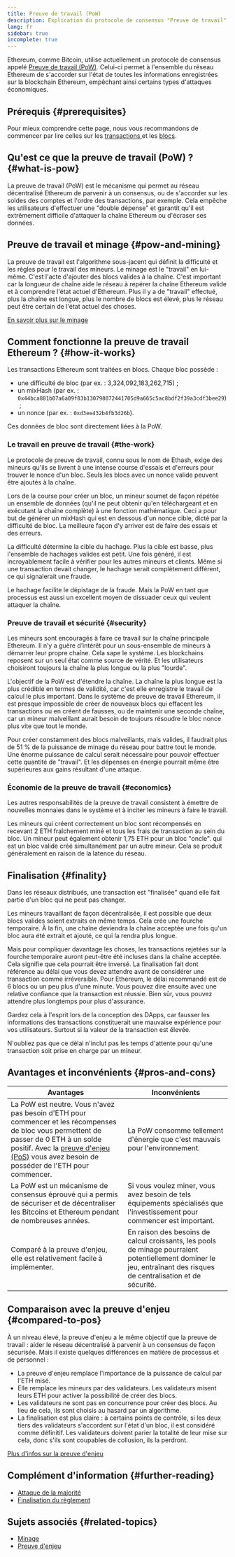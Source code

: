 ```yaml
---
title: Preuve de travail (PoW)
description: Explication du protocole de consensus "Preuve de travail" et de son rôle dans Ethereum.
lang: fr
sidebar: true
incomplete: true
---
```


Ethereum, comme Bitcoin, utilise actuellement un protocole de consensus appelé [Preuve de travail (PoW)](https://en.wikipedia.org/wiki/Proof_of_work). Celui-ci permet à l'ensemble du réseau Ethereum de s'accorder sur l'état de toutes les informations enregistrées sur la blockchain Ethereum, empêchant ainsi certains types d'attaques économiques.

## Prérequis {#prerequisites}

Pour mieux comprendre cette page, nous vous recommandons de commencer par lire celles sur les [transactions ](/en/developers/docs/transactions/) et les [blocs](/en/developers/docs/blocks/).

## Qu'est ce que la preuve de travail (PoW) ? {#what-is-pow}

La preuve de travail (PoW) est le mécanisme qui permet au réseau décentralisé Ethereum de parvenir à un consensus, ou de s'accorder sur les soldes des comptes et l'ordre des transactions, par exemple. Cela empêche les utilisateurs d'effectuer une "double dépense" et garantit qu'il est extrêmement difficile d'attaquer la chaîne Ethereum ou d'écraser ses données.

## Preuve de travail et minage {#pow-and-mining}

La preuve de travail est l'algorithme sous-jacent qui définit la difficulté et les règles pour le travail des mineurs. Le minage est le "travail" en lui-même. C'est l'acte d'ajouter des blocs valides à la chaîne. C'est important car la longueur de chaîne aide le réseau à repérer la chaîne Ethereum valide et à comprendre l'état actuel d'Ethereum. Plus il y a de "travail" effectué, plus la chaîne est longue, plus le nombre de blocs est élevé, plus le réseau peut être certain de l'état actuel des choses.

[En savoir plus sur le minage](/developers/docs/consensus-mechanisms/pow/mining/)

## Comment fonctionne la preuve de travail Ethereum ? {#how-it-works}

Les transactions Ethereum sont traitées en blocs. Chaque bloc possède :

- une difficulté de bloc (par ex. : 3,324,092,183,262,715) ;
- un mixHash (par ex. : `0x44bca881b07a6a09f83b130798072441705d9a665c5ac8bdf2f39a3cdf3bee29`) ;
- un nonce (par ex. : `0xd3ee432b4fb3d26b`).

Ces données de bloc sont directement liées à la PoW.

### Le travail en preuve de travail {#the-work}

Le protocole de preuve de travail, connu sous le nom de Ethash, exige des mineurs qu'ils se livrent à une intense course d'essais et d'erreurs pour trouver le nonce d'un bloc. Seuls les blocs avec un nonce valide peuvent être ajoutés à la chaîne.

Lors de la course pour créer un bloc, un mineur soumet de façon répétée un ensemble de données (qu'il ne peut obtenir qu'en téléchargeant et en exécutant la chaîne complète) à une fonction mathématique. Ceci a pour but de générer un mixHash qui est en dessous d'un nonce cible, dicté par la difficulté de bloc. La meilleure façon d'y arriver est de faire des essais et des erreurs.

La difficulté détermine la cible du hachage. Plus la cible est basse, plus l'ensemble de hachages valides est petit. Une fois généré, il est incroyablement facile à vérifier pour les autres mineurs et clients. Même si une transaction devait changer, le hachage serait complètement différent, ce qui signalerait une fraude.

Le hachage facilite le dépistage de la fraude. Mais la PoW en tant que processus est aussi un excellent moyen de dissuader ceux qui veulent attaquer la chaîne.

### Preuve de travail et sécurité {#security}

Les mineurs sont encouragés à faire ce travail sur la chaîne principale Ethereum. Il n’y a guère d’intérêt pour un sous-ensemble de mineurs à démarrer leur propre chaîne. Cela sape le système. Les blockchains reposent sur un seul état comme source de vérité. Et les utilisateurs choisiront toujours la chaîne la plus longue ou la plus "lourde".

L'objectif de la PoW est d'étendre la chaîne. La chaîne la plus longue est la plus crédible en termes de validité, car c'est elle enregistre le travail de calcul le plus important. Dans le système de preuve de travail Ethereum, il est presque impossible de créer de nouveaux blocs qui effacent les transactions ou en créent de fausses, ou de maintenir une seconde chaîne, car un mineur malveillant aurait besoin de toujours résoudre le bloc nonce plus vite que tout le monde.

Pour créer constamment des blocs malveillants, mais valides, il faudrait plus de 51 % de la puissance de minage du réseau pour battre tout le monde. Une énorme puissance de calcul serait nécessaire pour pouvoir effectuer cette quantité de "travail". Et les dépenses en énergie pourrait même être supérieures aux gains résultant d'une attaque.

### Économie de la preuve de travail {#economics}

Les autres responsabilités de la preuve de travail consistent à émettre de nouvelles monnaies dans le système et à inciter les mineurs à faire le travail.

Les mineurs qui créent correctement un bloc sont récompensés en recevant 2 ETH fraîchement miné et tous les frais de transaction au sein du bloc. Un mineur peut également obtenir 1,75 ETH pour un bloc "oncle". qui est un bloc valide créé simultanément par un autre mineur. Cela se produit généralement en raison de la latence du réseau.

## Finalisation {#finality}

Dans les réseaux distribués, une transaction est "finalisée" quand elle fait partie d'un bloc qui ne peut pas changer.

Les mineurs travaillant de façon décentralisée, il est possible que deux blocs valides soient extraits en même temps. Cela crée une fourche temporaire. À la fin, une chaîne deviendra la chaîne acceptée une fois qu'un bloc aura été extrait et ajouté, ce qui la rendra plus longue.

Mais pour compliquer davantage les choses, les transactions rejetées sur la fourche temporaire auront peut-être été incluses dans la chaîne acceptée. Cela signifie que cela pourrait être inversé. La finalisation fait dont référence au délai que vous devez attendre avant de considérer une transaction comme irréversible. Pour Ethereum, le délai recommandé est de 6 blocs ou un peu plus d'une minute. Vous pouvez dire ensuite avec une relative confiance que la transaction est réussie. Bien sûr, vous pouvez attendre plus longtemps pour plus d'assurance.

Gardez cela à l'esprit lors de la conception des DApps, car fausser les informations des transactions constituerait une mauvaise expérience pour vos utilisateurs. Surtout si la valeur de la transaction est élevée.

N'oubliez pas que ce délai n'inclut pas les temps d'attente pour qu'une transaction soit prise en charge par un mineur.

## Avantages et inconvénients {#pros-and-cons}

| Avantages                                                                                                                                                                                                                                                                         | Inconvénients                                                                                                                                                       |
| --------------------------------------------------------------------------------------------------------------------------------------------------------------------------------------------------------------------------------------------------------------------------------- | ------------------------------------------------------------------------------------------------------------------------------------------------------------------- |
| La PoW est neutre. Vous n'avez pas besoin d'ETH pour commencer et les récompenses de bloc vous permettent de passer de 0 ETH à un solde positif. Avec la [preuve d'enjeu (PoS)](/developers/docs/consensus-mechanisms/pos/) vous avez besoin de posséder de l'ETH pour commencer. | La PoW consomme tellement d'énergie que c'est mauvais pour l'environnement.                                                                                         |
| La PoW est un mécanisme de consensus éprouvé qui a permis de sécuriser et de décentraliser les Bitcoins et Ethereum pendant de nombreuses années.                                                                                                                                 | Si vous voulez miner, vous avez besoin de tels équipements spécialisés que l'investissement pour commencer est important.                                           |
| Comparé à la preuve d'enjeu, elle est relativement facile à implémenter.                                                                                                                                                                                                          | En raison des besoins de calcul croissants, les pools de minage pourraient potentiellement dominer le jeu, entraînant des risques de centralisation et de sécurité. |

## Comparaison avec la preuve d'enjeu {#compared-to-pos}

À un niveau élevé, la preuve d'enjeu a le même objectif que la preuve de travail : aider le réseau décentralisé à parvenir à un consensus de façon sécurisée. Mais il existe quelques différences en matière de processus et de personnel :

- La preuve d'enjeu remplace l'importance de la puissance de calcul par l'ETH misé.
- Elle remplace les mineurs par des validateurs. Les validateurs misent leurs ETH pour activer la possibilité de créer des blocs.
- Les validateurs ne sont pas en concurrence pour créer des blocs. Au lieu de cela, ils sont choisis au hasard par un algorithme.
- La finalisation est plus claire : à certains points de contrôle, si les deux tiers des validateurs s'accordent sur l'état d'un bloc, il est considéré comme définitif. Les validateurs doivent parier la totalité de leur mise sur cela, donc s'ils sont coupables de collusion, ils la perdront.

[Plus d'infos sur la preuve d'enjeu](/developers/docs/consensus-mechanisms/pos/)

## Complément d'information {#further-reading}

- [Attaque de la majorité](https://en.bitcoin.it/wiki/Majority_attack)
- [Finalisation du règlement](https://blog.ethereum.org/2016/05/09/on-settlement-finality/)

## Sujets associés {#related-topics}

- [Minage](/developers/docs/consensus-mechanisms/pow/mining/)
- [Preuve d'enjeu](/developers/docs/consensus-mechanisms/pos/)
